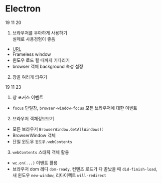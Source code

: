 # Electron


19 11 20
1. 브라우저를 우아하게 사용하기   
실제로 사용경험이 좋음 
* [URL](https://electronjs.org/docs/api/browser-window)
* Frameless window
* 윈도우 로드 될 때까지 기다리기 
* browser 객체 background 속성 설정 

2. 창을 여러개 띄우기 

19 11 23
1. 창 포커스 이벤트 
* `focus` 단일창, `browser-window-focus` 모든 브라우저에 대한 이벤트 
2. 브라우저 객체정보보기 
* 모든 브라우저 `BrowserWindow.GetAllWindows()`  
* BrowserWindow 객체   
* 단일 윈도우 `윈도우.webContents`
3. `webContents` 스태틱 객체 활용
* `wc.on(...)` 이벤트 활용
* 브라우저 dom 레디 `dom-ready`, 컨텐츠 로드가 다 끝났을 때  `did-finish-load`, 새 윈도우 `new-window`, 리다이렉트 `will-redirect`   






